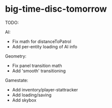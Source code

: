# big-time-disc-tomorrow
TODO:

AI:
- Fix math for distanceToPatrol
- Add per-entity loading of AI info

Geometry:
- Fix panel transition math
- Add 'smooth' transitioning

Gamestate:
- Add inventory/player-stattracker
- Add loading/saving
- Add skybox
